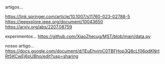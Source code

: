 artigos...

https://link.springer.com/article/10.1007/s11760-023-02788-5
https://ieeexplore.ieee.org/document/10043650
https://arxiv.org/abs/2207.08759

experimentos...
https://github.com/XiaoZhecug/MST/blob/main/data.py

nosso artigo...
https://docs.google.com/document/d/1EuEhyimC0TBFHop3Q8cLf06qdKNrtRt5KCwEj6pUBho/edit?usp=sharing